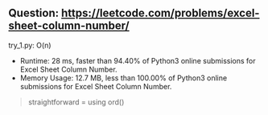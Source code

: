 Question: https://leetcode.com/problems/excel-sheet-column-number/
---

try_1.py: O(n)

* Runtime: 28 ms, faster than 94.40% of Python3 online submissions for Excel Sheet Column Number.
* Memory Usage: 12.7 MB, less than 100.00% of Python3 online submissions for Excel Sheet Column Number.

> straightforward = using ord()
